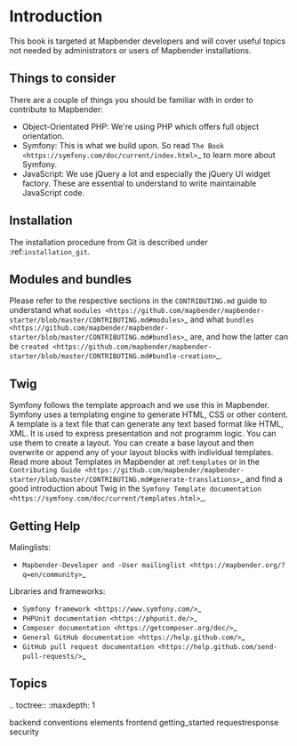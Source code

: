 # Introduction

This book is targeted at Mapbender developers and will cover useful topics not needed by administrators or users of Mapbender installations.

## Things to consider

There are a couple of things you should be familiar with in order to contribute to Mapbender:

* Object-Orientated PHP: We're using PHP which offers full object orientation.
* Symfony: This is what we build upon. So read `The Book <https://symfony.com/doc/current/index.html>`_ to learn more about Symfony.
* JavaScript: We use jQuery a lot and especially the jQuery UI widget factory. These are essential to understand to write maintainable JavaScript code.

## Installation

The installation procedure from Git is described under :ref:`installation_git`.

## Modules and bundles

Please refer to the respective sections in the `CONTRIBUTING.md` guide to understand what `modules <https://github.com/mapbender/mapbender-starter/blob/master/CONTRIBUTING.md#modules>`_ and what `bundles <https://github.com/mapbender/mapbender-starter/blob/master/CONTRIBUTING.md#bundles>`_ are, and how the latter can be `created <https://github.com/mapbender/mapbender-starter/blob/master/CONTRIBUTING.md#bundle-creation>`_.

## Twig

Symfony follows the template approach and we use this in Mapbender. Symfony uses a templating engine to generate HTML, CSS or other content. 
A template is a text file that can generate any text based format like HTML, XML. It is used to express presentation and not programm logic.
You can use them to create a layout. You can create a base layout and then overwrite or append any of your layout blocks with individual templates.
Read more about Templates in Mapbender at :ref:`templates` or in the `Contributing Guide <https://github.com/mapbender/mapbender-starter/blob/master/CONTRIBUTING.md#generate-translations>`_ and find a good introduction about Twig in the `Symfony Template documentation <https://symfony.com/doc/current/templates.html>`_.

## Getting Help

Malinglists:

* `Mapbender-Developer and -User mailinglist <https://mapbender.org/?q=en/community>`_

Libraries and frameworks:

* `Symfony framework <https://www.symfony.com/>`_
* `PHPUnit documentation <https://phpunit.de/>`_
* `Composer documentation <https://getcomposer.org/doc/>`_
* `General GitHub documentation <https://help.github.com/>`_
* `GitHub pull request documentation <https://help.github.com/send-pull-requests/>`_

## Topics

.. toctree::
   :maxdepth: 1

   backend
   conventions
   elements
   frontend
   getting_started
   requestresponse
   security
